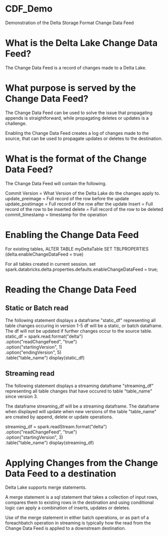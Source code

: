 # CDF_Demo
Demonstration of the Delta Storage Format Change Data Feed

# What is the Delta Lake Change Data Feed?

The Change Data Feed is a record of changes made to a Delta Lake. 

# What purpose is served by the Change Data Feed?

The Change Data Feed can be used to solve the issue that propagating appends is straightforward, while propagating deletes or updates is a challenge. 

Enabling the Change Data Feed creates a log of changes made to the source, that can be used to propagate updates or deletes to the destination. 

# What is the format of the Change Data Feed? 

The Change Data Feed will contain the following. 

Commit Version = What Version of the Delta Lake do the changes apply to. 
update_preimage = Full record of the row before the update
update_postimage = Full record of the row after the update
Insert = Full record of the row to be inserted
delete = Full record of the row to be deleted
commit_timestamp = timestamp for the operation

# Enabling the Change Data Feed

For existing tables, 
ALTER TABLE myDeltaTable SET TBLPROPERTIES (delta.enableChangeDataFeed = true)

For all tables created in current session.
set spark.databricks.delta.properties.defaults.enableChangeDataFeed = true;

# Reading the Change Data Feed

## Static or Batch read
The following statement displays a dataframe "static_df" representing all table changes occuring in version 1-5
df will be a static, or batch dataframe. The df will not be updated if further changes occur to the source table.
static_df = spark.read.format("delta") \
  .option("readChangeFeed", "true") \
  .option("startingVersion", 1) \
  .option("endingVersion", 5) \
  .table("table_name")
display(static_df)
## Streaming read
The following statement displays a streaming dataframe "streaming_df" representing all table changes that have occured to table "table_name" since version 3.

The dataframe streaming_df will be a streaming dataframe. The dataframe when displayed will update when new versions of the table "table_name" are created by append, delete or update operations. 

streaming_df = spark.readStream.format("delta") \
  .option("readChangeFeed", "true") \
  .option("startingVersion", 3) \
  .table("table_name")
display(streaming_df)

# Applying Changes from the Change Data Feed to a destination

Delta Lake supports merge statements. 

A merge statement is a sql statement that takes a collection of input rows, compares them to existing rows in the destination and using conditional logic can apply a combination of inserts, updates or deletes.

Use of the merge statement in either batch operations, or as part of a foreachbatch operation in streaming is typically how the read from the Change Data Feed is applied to a downstream destination. 

  
